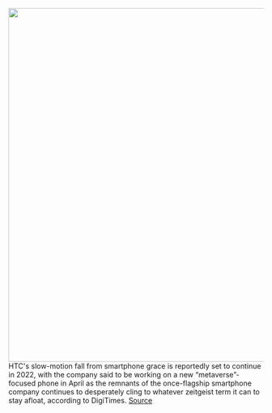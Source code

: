 <img src='https://cdn.vox-cdn.com/thumbor/75uohQeIgG3Pg6r8jHXNyRDD7so=/0x0:1920x1080/1200x800/filters:focal(931x727:1237x1033)/cdn.vox-cdn.com/uploads/chorus_image/image/70574552/HTC_2.0.0.0.0.jpg' width='700px' /><br/>
HTC's slow-motion fall from smartphone grace is reportedly set to continue in 2022, with the company said to be working on a new “metaverse”-focused phone in April as the remnants of the once-flagship smartphone company continues to desperately cling to whatever zeitgeist term it can to stay afloat, according to DigiTimes.
<a href='https://www.theverge.com/2022/3/3/22958587/htc-metaverse-smartphone-mwc-2022-blockchain-vr-viverse'> Source <a/>